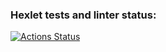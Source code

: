 ### Hexlet tests and linter status:
[![Actions Status](https://github.com/ConstableFraser/python-project-lvl1/workflows/hexlet-check/badge.svg)](https://github.com/ConstableFraser/python-project-lvl1/actions)